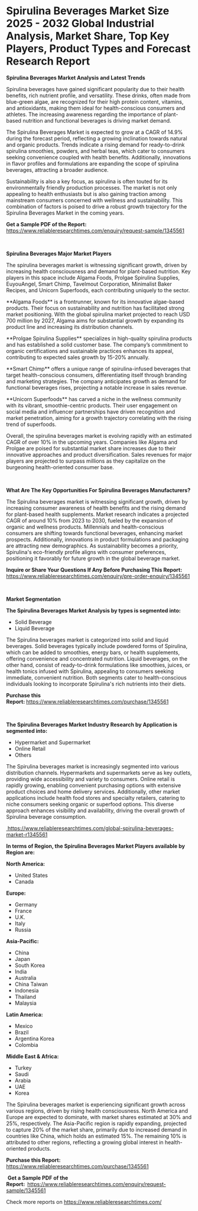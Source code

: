 <p><h1>Spirulina Beverages Market Size 2025 - 2032 Global Industrial Analysis, Market Share, Top Key Players, Product Types and Forecast Research Report</h1></p><p><strong>Spirulina Beverages Market Analysis and Latest Trends</strong></p>
<p><p>Spirulina beverages have gained significant popularity due to their health benefits, rich nutrient profile, and versatility. These drinks, often made from blue-green algae, are recognized for their high protein content, vitamins, and antioxidants, making them ideal for health-conscious consumers and athletes. The increasing awareness regarding the importance of plant-based nutrition and functional beverages is driving market demand.</p><p>The Spirulina Beverages Market is expected to grow at a CAGR of 14.9% during the forecast period, reflecting a growing inclination towards natural and organic products. Trends indicate a rising demand for ready-to-drink spirulina smoothies, powders, and herbal teas, which cater to consumers seeking convenience coupled with health benefits. Additionally, innovations in flavor profiles and formulations are expanding the scope of spirulina beverages, attracting a broader audience.</p><p>Sustainability is also a key focus, as spirulina is often touted for its environmentally friendly production processes. The market is not only appealing to health enthusiasts but is also gaining traction among mainstream consumers concerned with wellness and sustainability. This combination of factors is poised to drive a robust growth trajectory for the Spirulina Beverages Market in the coming years.</p></p>
<p><strong>Get a Sample PDF of the Report:&nbsp;</strong> <a href="https://www.reliableresearchtimes.com/enquiry/request-sample/1345561?utm_campaign=3004&utm_medium=2&utm_source=Github&utm_content=ia&utm_term=07042025&utm_id=spirulina-beverages">https://www.reliableresearchtimes.com/enquiry/request-sample/1345561</a></p>
<p>&nbsp;</p>
<p><strong>Spirulina Beverages Major Market Players</strong></p>
<p><p>The spirulina beverages market is witnessing significant growth, driven by increasing health consciousness and demand for plant-based nutrition. Key players in this space include Algama Foods, Prolgae Spirulina Supplies, EuyouAngel, Smart Chimp, Tavelmout Corporation, Minimalist Baker Recipes, and Unicorn Superfoods, each contributing uniquely to the sector.</p><p>**Algama Foods** is a frontrunner, known for its innovative algae-based products. Their focus on sustainability and nutrition has facilitated strong market positioning. With the global spirulina market projected to reach USD 700 million by 2027, Algama aims for substantial growth by expanding its product line and increasing its distribution channels.</p><p>**Prolgae Spirulina Supplies** specializes in high-quality spirulina products and has established a solid customer base. The company’s commitment to organic certifications and sustainable practices enhances its appeal, contributing to expected sales growth by 15-20% annually.</p><p>**Smart Chimp** offers a unique range of spirulina-infused beverages that target health-conscious consumers, differentiating itself through branding and marketing strategies. The company anticipates growth as demand for functional beverages rises, projecting a notable increase in sales revenue.</p><p>**Unicorn Superfoods** has carved a niche in the wellness community with its vibrant, smoothie-centric products. Their user engagement on social media and influencer partnerships have driven recognition and market penetration, aiming for a growth trajectory correlating with the rising trend of superfoods.</p><p>Overall, the spirulina beverages market is evolving rapidly with an estimated CAGR of over 10% in the upcoming years. Companies like Algama and Prolgae are poised for substantial market share increases due to their innovative approaches and product diversification. Sales revenues for major players are projected to surpass millions as they capitalize on the burgeoning health-oriented consumer base.</p></p>
<p>&nbsp;</p>
<p><strong>What Are The Key Opportunities For Spirulina Beverages Manufacturers?</strong></p>
<p><p>The Spirulina beverages market is witnessing significant growth, driven by increasing consumer awareness of health benefits and the rising demand for plant-based health supplements. Market research indicates a projected CAGR of around 10% from 2023 to 2030, fueled by the expansion of organic and wellness products. Millennials and health-conscious consumers are shifting towards functional beverages, enhancing market prospects. Additionally, innovations in product formulations and packaging are attracting new demographics. As sustainability becomes a priority, Spirulina's eco-friendly profile aligns with consumer preferences, positioning it favorably for future growth in the global beverage market.</p></p>
<p><strong>Inquire or Share Your Questions If Any Before Purchasing This Report:</strong> <a href="https://www.reliableresearchtimes.com/enquiry/pre-order-enquiry/1345561?utm_campaign=3004&utm_medium=2&utm_source=Github&utm_content=ia&utm_term=07042025&utm_id=spirulina-beverages">https://www.reliableresearchtimes.com/enquiry/pre-order-enquiry/1345561</a></p>
<p>&nbsp;</p>
<p><strong>Market Segmentation</strong></p>
<p><strong>The Spirulina Beverages Market Analysis by types is segmented into:</strong></p>
<p><ul><li>Solid Beverage</li><li>Liquid Beverage</li></ul></p>
<p><p>The Spirulina beverages market is categorized into solid and liquid beverages. Solid beverages typically include powdered forms of Spirulina, which can be added to smoothies, energy bars, or health supplements, offering convenience and concentrated nutrition. Liquid beverages, on the other hand, consist of ready-to-drink formulations like smoothies, juices, or health tonics infused with Spirulina, appealing to consumers seeking immediate, convenient nutrition. Both segments cater to health-conscious individuals looking to incorporate Spirulina's rich nutrients into their diets.</p></p>
<p><strong>Purchase this Report:&nbsp;</strong><a href="https://www.reliableresearchtimes.com/purchase/1345561?utm_campaign=3004&utm_medium=2&utm_source=Github&utm_content=ia&utm_term=07042025&utm_id=spirulina-beverages">https://www.reliableresearchtimes.com/purchase/1345561</a></p>
<p>&nbsp;</p>
<p><strong>The Spirulina Beverages Market Industry Research by Application is segmented into:</strong></p>
<p><ul><li>Hypermarket and Supermarket</li><li>Online Retail</li><li>Others</li></ul></p>
<p><p>The Spirulina beverages market is increasingly segmented into various distribution channels. Hypermarkets and supermarkets serve as key outlets, providing wide accessibility and variety to consumers. Online retail is rapidly growing, enabling convenient purchasing options with extensive product choices and home delivery services. Additionally, other market applications include health food stores and specialty retailers, catering to niche consumers seeking organic or superfood options. This diverse approach enhances visibility and availability, driving the overall growth of Spirulina beverage consumption.</p></p>
<p><a href="https://www.reliableresearchtimes.com/global-spirulina-beverages-market-r1345561?utm_campaign=3004&utm_medium=2&utm_source=Github&utm_content=ia&utm_term=07042025&utm_id=spirulina-beverages">&nbsp;https://www.reliableresearchtimes.com/global-spirulina-beverages-market-r1345561</a></p>
<p><strong>In terms of Region, the Spirulina Beverages Market Players available by Region are:</strong></p>
<p>
    <p> <strong> North America: </strong>
        <ul>
            <li>United States</li>
            <li>Canada</li>
        </ul>
        </p> 
    <p> <strong> Europe: </strong>
        <ul>
            <li>Germany</li>
            <li>France</li>
            <li>U.K.</li>
            <li>Italy</li>
            <li>Russia</li>
        </ul>
        </p> 
    <p> <strong> Asia-Pacific: </strong>
        <ul>
            <li>China</li>
            <li>Japan</li>
            <li>South Korea</li>
            <li>India</li>
            <li>Australia</li>
            <li>China Taiwan</li>
            <li>Indonesia</li>
            <li>Thailand</li>
            <li>Malaysia</li>
        </ul>
        </p> 
    <p> <strong> Latin America: </strong>
        <ul>
            <li>Mexico</li>
            <li>Brazil</li>
            <li>Argentina Korea</li>
            <li>Colombia</li>
        </ul>
        </p> 
    <p> <strong> Middle East & Africa: </strong>
        <ul>
            <li>Turkey</li>
            <li>Saudi</li>
            <li>Arabia</li>
            <li>UAE</li>
            <li>Korea</li>
        </ul>
    </p>
    </p>
<p><p>The Spirulina beverages market is experiencing significant growth across various regions, driven by rising health consciousness. North America and Europe are expected to dominate, with market shares estimated at 30% and 25%, respectively. The Asia-Pacific region is rapidly expanding, projected to capture 20% of the market share, primarily due to increased demand in countries like China, which holds an estimated 15%. The remaining 10% is attributed to other regions, reflecting a growing global interest in health-oriented products.</p></p>
<p><strong>Purchase this Report: </strong><a href="https://www.reliableresearchtimes.com/purchase/1345561?utm_campaign=3004&utm_medium=2&utm_source=Github&utm_content=ia&utm_term=07042025&utm_id=spirulina-beverages">https://www.reliableresearchtimes.com/purchase/1345561</a></p>
<p>&nbsp;<strong>Get a Sample PDF of the Report:&nbsp;&nbsp;</strong><a href="https://www.reliableresearchtimes.com/enquiry/request-sample/1345561?utm_campaign=3004&utm_medium=2&utm_source=Github&utm_content=ia&utm_term=07042025&utm_id=spirulina-beverages">https://www.reliableresearchtimes.com/enquiry/request-sample/1345561</a></p>
<p><strong></strong></p>
<p>Check more reports on <a href="https://www.reliableresearchtimes.com/?utm_campaign=3004&utm_medium=2&utm_source=Github&utm_content=ia&utm_term=07042025&utm_id=spirulina-beverages">https://www.reliableresearchtimes.com/</a></p>